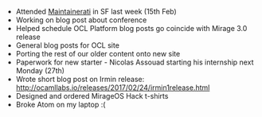 * Attended [Maintainerati](https://maintainerati.org/) in SF last week (15th Feb)
* Working on blog post about conference
* Helped schedule OCL Platform blog posts go coincide with Mirage 3.0 release
* General blog posts for OCL site
* Porting the rest of our older content onto new site
* Paperwork for new starter - Nicolas Assouad starting his internship next Monday (27th)
* Wrote short blog post on Irmin release: http://ocamllabs.io/releases/2017/02/24/irmin1release.html
* Designed and ordered MirageOS Hack t-shirts
* Broke Atom on my laptop :(
